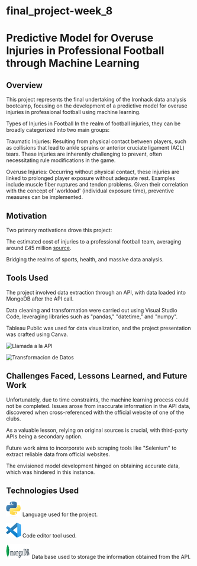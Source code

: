 # final_project-week_8

# Predictive Model for Overuse Injuries in Professional Football through Machine Learning

## Overview
This project represents the final undertaking of the Ironhack data analysis bootcamp, focusing on the development of a predictive model for overuse injuries in professional football using machine learning.

Types of Injuries in Football
In the realm of football injuries, they can be broadly categorized into two main groups:

Traumatic Injuries: Resulting from physical contact between players, such as collisions that lead to ankle sprains or anterior cruciate ligament (ACL) tears. These injuries are inherently challenging to prevent, often necessitating rule modifications in the game.

Overuse Injuries: Occurring without physical contact, these injuries are linked to prolonged player exposure without adequate rest. Examples include muscle fiber ruptures and tendon problems. Given their correlation with the concept of 'workload' (individual exposure time), preventive measures can be implemented.

## Motivation
Two primary motivations drove this project:

The estimated cost of injuries to a professional football team, averaging around £45 million [source](https://bmjopensem.bmj.com/content/6/1/e000675).

Bridging the realms of sports, health, and massive data analysis.

## Tools Used
The project involved data extraction through an API, with data loaded into MongoDB after the API call. 

Data cleaning and transformation were carried out using Visual Studio Code, leveraging libraries such as "pandas," "datetime," and "numpy".

Tableau Public was used for data visualization, and the project presentation was crafted using Canva.

![Llamada a la API](https://github.com/EdgarAhmed/final_project-week_8-/assets/145709215/d7a314aa-c32e-4d5e-b510-73fed1a71ec8) 


![Transformacion de Datos](https://github.com/EdgarAhmed/final_project-week_8-/assets/145709215/dd11af15-60a0-44f9-ad48-bd8b9cea2630)

## Challenges Faced, Lessons Learned, and Future Work

Unfortunately, due to time constraints, the machine learning process could not be completed. Issues arose from inaccurate information in the API data, discovered when cross-referenced with the official website of one of the clubs.

As a valuable lesson, relying on original sources is crucial, with third-party APIs being a secondary option. 

Future work aims to incorporate web scraping tools like "Selenium" to extract reliable data from official websites.

The envisioned model development hinged on obtaining accurate data, which was hindered in this instance.

## Technologies Used

<img src="pics/Python-logo-notext.svg.png" alt="GitHub Logo" width="40" height="40">  Language used for the project.

<img src="pics/Visual_Studio_Code_1.35_icon.svg.png" alt="GitHub Logo" width="40" height="40">  Code editor tool used.

<img src="pics/MongoDB_Logo.svg.png" alt="GitHub Logo" width="65" height="40"> Data base used to storage the information obtained from the API.



